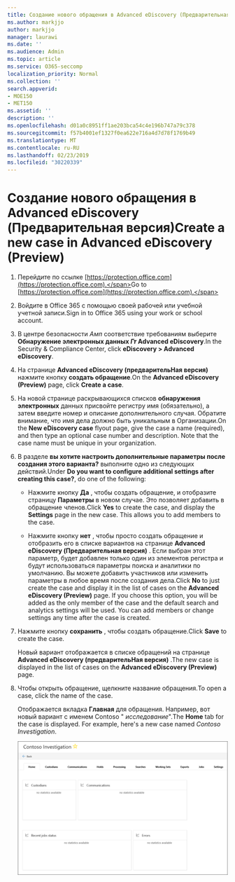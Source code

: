 ```yaml
---
title: Создание нового обращения в Advanced eDiscovery (Предварительная версия)
ms.author: markjjo
author: markjjo
manager: laurawi
ms.date: ''
ms.audience: Admin
ms.topic: article
ms.service: O365-seccomp
localization_priority: Normal
ms.collection: ''
search.appverid:
- MOE150
- MET150
ms.assetid: ''
description: ''
ms.openlocfilehash: d01a0c8951ff1ae203bca54c4e196b747a79c378
ms.sourcegitcommit: f57b4001ef1327f0ea622e716a4d7d78f1769b49
ms.translationtype: MT
ms.contentlocale: ru-RU
ms.lasthandoff: 02/23/2019
ms.locfileid: "30220339"
---
```

# <a name="create-a-new-case-in-advanced-ediscovery-preview"></a><span data-ttu-id="c1927-102">Создание нового обращения в Advanced eDiscovery (Предварительная версия)</span><span class="sxs-lookup"><span data-stu-id="c1927-102">Create a new case in Advanced eDiscovery (Preview)</span></span>    

1. <span data-ttu-id="c1927-103">Перейдите по ссылке [https://protection.office.com](https://protection.office.com).</span><span class="sxs-lookup"><span data-stu-id="c1927-103">Go to [https://protection.office.com](https://protection.office.com).</span></span>
    
2. <span data-ttu-id="c1927-104">Войдите в Office 365 с помощью своей рабочей или учебной учетной записи.</span><span class="sxs-lookup"><span data-stu-id="c1927-104">Sign in to Office 365 using your work or school account.</span></span>
    
3. <span data-ttu-id="c1927-105">В центре безопасности _Амп_ соответствие требованиям выберите **Обнаружение электронных данных _Гт_ Advanced eDiscovery**.</span><span class="sxs-lookup"><span data-stu-id="c1927-105">In the Security & Compliance Center, click **eDiscovery > Advanced eDiscovery**.</span></span>
 
4. <span data-ttu-id="c1927-106">На странице **Advanced eDiscovery (предварительНая версия)** нажмите кнопку **создать обращение**.</span><span class="sxs-lookup"><span data-stu-id="c1927-106">On the **Advanced eDiscovery (Preview)** page, click **Create a case**.</span></span>
    
5. <span data-ttu-id="c1927-p101">На новой странице раскрывающихся списков **обнаружения электронных** данных присвойте регистру имя (обязательно), а затем введите номер и описание дополнительного случая. Обратите внимание, что имя дела должно быть уникальным в Организации.</span><span class="sxs-lookup"><span data-stu-id="c1927-p101">On the **New eDiscovery case** flyout page, give the case a name (required), and then type an optional case number and description. Note that the case name must be unique in your organization.</span></span>

6. <span data-ttu-id="c1927-109">В разделе **вы хотите настроить дополнительные параметры после создания этого варианта?** выполните одно из следующих действий.</span><span class="sxs-lookup"><span data-stu-id="c1927-109">Under **Do you want to configure additional settings after creating this case?**, do one of the following:</span></span>

    - <span data-ttu-id="c1927-p102">Нажмите кнопку **Да** , чтобы создать обращение, и отобразите страницу **Параметры** в новом случае. Это позволяет добавить в обращение членов.</span><span class="sxs-lookup"><span data-stu-id="c1927-p102">Click **Yes** to create the case, and display the **Settings** page in the new case. This allows you to add members to the case.</span></span>
    
    - <span data-ttu-id="c1927-p103">Нажмите кнопку **нет** , чтобы просто создать обращение и отобразить его в списке вариантов на странице **Advanced eDiscovery (Предварительная версия)** . Если выбран этот параметр, будет добавлен только один из элементов регистра и будут использоваться параметры поиска и аналитики по умолчанию. Вы можете добавить участников или изменить параметры в любое время после создания дела.</span><span class="sxs-lookup"><span data-stu-id="c1927-p103">Click **No** to just create the case and display it in the list of cases on the **Advanced eDiscovery (Preview)** page. If you choose this option, you will be added as the only member of the case and the default search and analytics settings will be used. You can add members or change settings any time after the case is created.</span></span>

7. <span data-ttu-id="c1927-115">Нажмите кнопку **сохранить** , чтобы создать обращение.</span><span class="sxs-lookup"><span data-stu-id="c1927-115">Click **Save** to create the case.</span></span>

    <span data-ttu-id="c1927-116">Новый вариант отображается в списке обращений на странице **Advanced eDiscovery (предварительНая версия)** .</span><span class="sxs-lookup"><span data-stu-id="c1927-116">The new case is displayed in the list of cases on the **Advanced eDiscovery (Preview)** page.</span></span> 

8. <span data-ttu-id="c1927-117">Чтобы открыть обращение, щелкните название обращения.</span><span class="sxs-lookup"><span data-stu-id="c1927-117">To open a case, click the name of the case.</span></span> 

    <span data-ttu-id="c1927-p104">Отображается вкладка **Главная** для обращения. Например, вот новый вариант с именем Contoso " *исследование*".</span><span class="sxs-lookup"><span data-stu-id="c1927-p104">The **Home** tab for the case is displayed. For example, here's a new case named *Contoso Investigation*.</span></span>

    ![Вкладка "Главная" для нового случая в Advanced eDiscovery](../media/newAeDcase.png)
